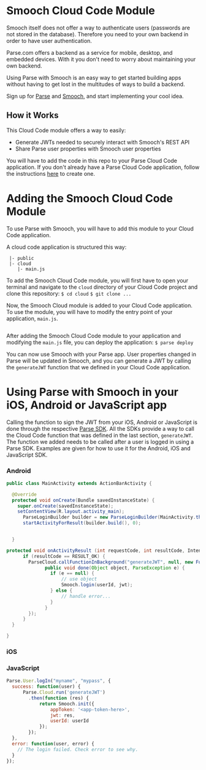 # Smooch Cloud Code Module

Smooch itself does not offer a way to authenticate users (passwords are not stored in the database). Therefore you need to your own backend in order to have user authentication.

Parse.com offers a backend as a service for mobile, desktop, and embedded devices. With it you don't need to worry about maintaining your own backend.

Using Parse with Smooch is an easy way to get started building apps without having to get lost in the multitudes of ways to build a backend.

Sign up for [Parse](parse.com) and [Smooch](smooch.io), and start implementing your cool idea.

## How it Works
This Cloud Code module offers a way to easily:
- Generate JWTs needed to securely interact with Smooch's REST API
- Share Parse user properties with Smooch user properties

You will have to add the code in this repo to your Parse Cloud Code application. If you don't already have a Parse Cloud Code  application, follow the instructions [here](https://parse.com/docs/cloudcode/guide#command-line) to create one.

# Adding the Smooch Cloud Code Module

To use Parse with Smooch, you will have to add this module to your Cloud Code application.

A cloud code application is structured this way:
```
 |- public
 |- cloud
    |- main.js
```

To add the Smooch Cloud Code module, you will first have to open your terminal and navigate to the `cloud` directory of your Cloud Code project and clone this repository:
`$ cd cloud`
`$ git clone ...`

Now, the Smooch Cloud module is added to your Cloud Code application. To use the module, you will have to modify the entry point of your application, `main.js`.

```javascript
```

After adding the Smooch Cloud Code module to your application and modifying the `main.js` file, you can deploy the application:
`$ parse deploy`

You can now use Smooch with your Parse app. User properties changed in Parse will be updated in Smooch, and you can generate a JWT by calling the `generateJWT` function that we defined in your Cloud Code application.

# Using Parse with Smooch in your iOS, Android or JavaScript app

Calling the function to sign the JWT from your iOS, Android or JavaScript is done through the respective [Parse SDK](https://parse.com/docs). All the SDKs provide a way to call the Cloud Code function that was defined in the last section, `generateJWT`. The function we added needs to be called after a user is logged in using a Parse SDK. Examples are given for how to use it for the Android, iOS and JavaScript SDK.

### Android

```java
public class MainActivity extends ActionBarActivity {

  @Override
  protected void onCreate(Bundle savedInstanceState) {
    super.onCreate(savedInstanceState);
    setContentView(R.layout.activity_main);
      ParseLoginBuilder builder = new ParseLoginBuilder(MainActivity.this);
      startActivityForResult(builder.build(), 0);


  }

protected void onActivityResult (int requestCode, int resultCode, Intent data) {
	  if (resultCode == RESULT_OK) {
		ParseCloud.callFunctionInBackground("generateJWT", null, new FunctionCallback() {
		      public void done(Object object, ParseException e) {
		        if (e == null) {
					// use object
				 	Smooch.login(userId, jwt);
		        } else {
		          	// handle error...
		        }
		      }
		});
	  }
  }

}

```

### iOS



### JavaScript

```javascript
Parse.User.logIn("myname", "mypass", {
  success: function(user) {
	  Parse.Cloud.run('generateJWT')
	  	.then(function (res) {
			return Smooch.init({
				appToken: '<app-token-here>',
				jwt: res,
				userId: userId
			});
		});
  },
  error: function(user, error) {
    // The login failed. Check error to see why.
  }
});

```
